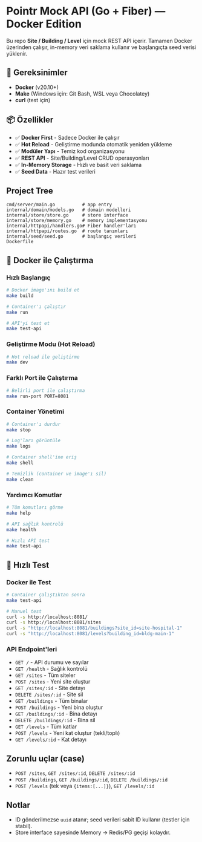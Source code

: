 # Pointr Mock API (Go + Fiber) — Docker Edition

Bu repo **Site / Building / Level** için mock REST API içerir. Tamamen Docker üzerinden çalışır, in-memory veri saklama kullanır ve başlangıçta seed verisi yüklenir.

## 🚀 Gereksinimler

- **Docker** (v20.10+)
- **Make** (Windows için: Git Bash, WSL veya Chocolatey)
- **curl** (test için)

## 📦 Özellikler

- ✅ **Docker First** - Sadece Docker ile çalışır
- ✅ **Hot Reload** - Geliştirme modunda otomatik yeniden yükleme
- ✅ **Modüler Yapı** - Temiz kod organizasyonu
- ✅ **REST API** - Site/Building/Level CRUD operasyonları
- ✅ **In-Memory Storage** - Hızlı ve basit veri saklama
- ✅ **Seed Data** - Hazır test verileri

## Project Tree
```
cmd/server/main.go          # app entry
internal/domain/models.go   # domain modelleri
internal/store/store.go     # store interface
internal/store/memory.go    # memory implementasyonu
internal/httpapi/handlers.go# Fiber handler'ları
internal/httpapi/routes.go  # route tanımları
internal/seed/seed.go       # başlangıç verileri
Dockerfile
```

## 🐳 Docker ile Çalıştırma

### Hızlı Başlangıç
```bash
# Docker image'ını build et
make build

# Container'ı çalıştır
make run

# API'yi test et
make test-api
```

### Geliştirme Modu (Hot Reload)
```bash
# Hot reload ile geliştirme
make dev
```

### Farklı Port ile Çalıştırma
```bash
# Belirli port ile çalıştırma
make run-port PORT=8081
```

### Container Yönetimi
```bash
# Container'ı durdur
make stop

# Log'ları görüntüle
make logs

# Container shell'ine eriş
make shell

# Temizlik (container ve image'ı sil)
make clean
```

### Yardımcı Komutlar
```bash
# Tüm komutları görme
make help

# API sağlık kontrolü
make health

# Hızlı API test
make test-api
```

## 🧪 Hızlı Test

### Docker ile Test
```bash
# Container çalıştıktan sonra
make test-api

# Manuel test
curl -s http://localhost:8081/
curl -s http://localhost:8081/sites
curl -s "http://localhost:8081/buildings?site_id=site-hospital-1"
curl -s "http://localhost:8081/levels?building_id=bldg-main-1"
```

### API Endpoint'leri
- `GET /` - API durumu ve sayılar
- `GET /health` - Sağlık kontrolü
- `GET /sites` - Tüm siteler
- `POST /sites` - Yeni site oluştur
- `GET /sites/:id` - Site detayı
- `DELETE /sites/:id` - Site sil
- `GET /buildings` - Tüm binalar
- `POST /buildings` - Yeni bina oluştur
- `GET /buildings/:id` - Bina detayı
- `DELETE /buildings/:id` - Bina sil
- `GET /levels` - Tüm katlar
- `POST /levels` - Yeni kat oluştur (tekli/toplı)
- `GET /levels/:id` - Kat detayı

## Zorunlu uçlar (case)
- `POST /sites`, `GET /sites/:id`, `DELETE /sites/:id`
- `POST /buildings`, `GET /buildings/:id`, `DELETE /buildings/:id`
- `POST /levels` (tek veya `{items:[...]}`), `GET /levels/:id`

## Notlar
- ID gönderilmezse `uuid` atanır; seed verileri sabit ID kullanır (testler için stabil). 
- Store interface sayesinde Memory → Redis/PG geçişi kolaydır.
